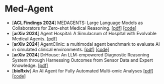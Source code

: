 # Med-Agent

- [**ACL Findings 2024**] MEDAGENTS: Large Language Models as Collaborators for Zero-shot Medical Reasoning. [[pdf]](https://arxiv.org/pdf/2311.10537) [[code]](https://github.com/gersteinlab/MedAgents)
- [**arXiv 2024**] Agent Hospital: A Simulacrum of Hospital with Evolvable Medical Agents. [[pdf]](https://arxiv.org/abs/2405.02957) 
- [**arXiv 2024**] AgentClinic: a multimodal agent benchmark to evaluate AI in simulated clinical environments. [[pdf]](https://arxiv.org/pdf/2405.07960) [[code]](https://github.com/samuelschmidgall/AgentClinic)
- [**arXiv 2024**] DrHouse: An LLM-empowered Diagnostic Reasoning System through Harnessing Outcomes from Sensor Data and Expert Knowledge. [[pdf]](https://arxiv.org/pdf/2405.12541)
- [**bioRxiv**] An AI Agent for Fully Automated Multi-omic Analyses [[pdf]](https://www.biorxiv.org/content/10.1101/2023.09.08.556814v3.full.pdf+html) [[code]](https://github.com/JoshuaChou2018/AutoBA/)

